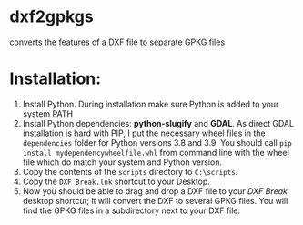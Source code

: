 dxf2gpkgs
=========
converts the features of a DXF file to separate GPKG files

Installation:
=============

1. Install Python. During installation make sure Python is added to your system PATH
2. Install Python dependencies: **python-slugify** and **GDAL**. As direct GDAL installation is hard with PIP, I put the necessary wheel files in the `dependencies` folder for Python versions 3.8 and 3.9. You should call `pip install mydependencywheelfile.whl` from command line with the wheel file which do match your system and Python version.
3. Copy the contents of the `scripts` directory to `C:\scripts`.
4. Copy the `DXF Break.lnk` shortcut to your Desktop.
5. Now you should be able to drag and drop a DXF file to your *DXF Break* desktop shortcut; it will convert the DXF to several GPKG files. You will find the GPKG files in a subdirectory next to your DXF file.